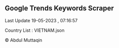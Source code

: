 

## Google Trends Keywords Scraper 
 
Last Update 19-05-2023 , 07:16:57

Country List :
VIETNAM.json



© Abdul Muttaqin 
